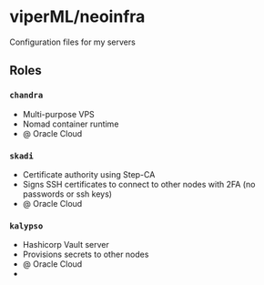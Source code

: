 # viperML/neoinfra

Configuration files for my servers

## Roles

### `chandra`
- Multi-purpose VPS
- Nomad container runtime
- @ Oracle Cloud

### `skadi`
- Certificate authority using Step-CA
- Signs SSH certificates to connect to other nodes with 2FA (no passwords or ssh keys)
- @ Oracle Cloud

### `kalypso`
- Hashicorp Vault server
- Provisions secrets to other nodes
- @ Oracle Cloud
- 
